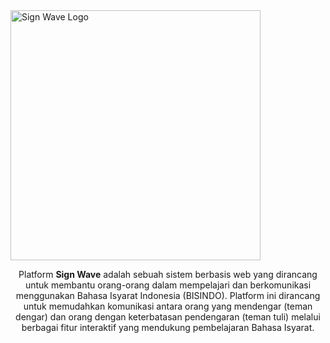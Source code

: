 <img src="public/assets/img/signwave-user" width="400" alt="Sign Wave Logo">

<p align="center">
Platform <b>Sign Wave</b> adalah sebuah sistem berbasis web yang dirancang untuk membantu orang-orang dalam mempelajari dan berkomunikasi menggunakan Bahasa Isyarat Indonesia (BISINDO). Platform ini dirancang untuk memudahkan komunikasi antara orang yang mendengar (teman dengar) dan orang dengan keterbatasan pendengaran (teman tuli) melalui berbagai fitur interaktif yang mendukung pembelajaran Bahasa Isyarat.
</p>
